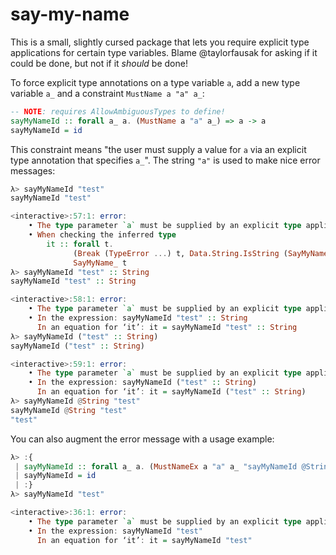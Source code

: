 # say-my-name

This is a small, slightly cursed package that lets you require explicit type
applications for certain type variables. Blame @taylorfausak for asking if it could
be done, but not if it *should* be done!

To force explicit type annotations on a type variable `a`, add a new type
variable `a_` and a constraint `MustName a "a" a_`:

``` haskell
-- NOTE: requires AllowAmbiguousTypes to define!
sayMyNameId :: forall a_ a. (MustName a "a" a_) => a -> a
sayMyNameId = id
```

This constraint means "the user must supply a value for `a` via an
explicit type annotation that specifies `a_`". The string `"a"` is
used to make nice error messages:

``` haskell
λ> sayMyNameId "test"
sayMyNameId "test"

<interactive>:57:1: error:
    • The type parameter `a` must be supplied by an explicit type application, even if it could be inferred.
    • When checking the inferred type
        it :: forall t.
              (Break (TypeError ...) t, Data.String.IsString (SayMyName_ t)) =>
              SayMyName_ t
λ> sayMyNameId "test" :: String
sayMyNameId "test" :: String

<interactive>:58:1: error:
    • The type parameter `a` must be supplied by an explicit type application, even if it could be inferred.
    • In the expression: sayMyNameId "test" :: String
      In an equation for ‘it’: it = sayMyNameId "test" :: String
λ> sayMyNameId ("test" :: String)
sayMyNameId ("test" :: String)

<interactive>:59:1: error:
    • The type parameter `a` must be supplied by an explicit type application, even if it could be inferred.
    • In the expression: sayMyNameId ("test" :: String)
      In an equation for ‘it’: it = sayMyNameId ("test" :: String)
λ> sayMyNameId @String "test"
sayMyNameId @String "test"
"test"
```

You can also augment the error message with a usage example:
``` haskell
λ> :{
 | sayMyNameId :: forall a_ a. (MustNameEx a "a" a_ "sayMyNameId @String \"hello, world!\"") => a -> a
 | sayMyNameId = id
 | :}
λ> sayMyNameId "test"

<interactive>:36:1: error:
    • The type parameter `a` must be supplied by an explicit type application, even if it could be inferred. For example: sayMyNameId @String "hello, world!"
    • In the expression: sayMyNameId "test"
      In an equation for ‘it’: it = sayMyNameId "test"
```
